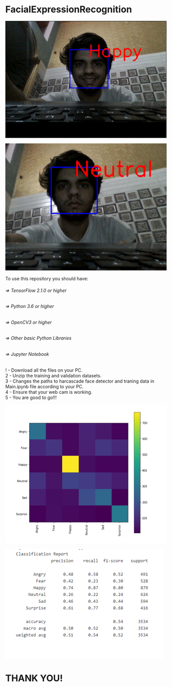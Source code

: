 # FacialExpressionRecognition

![Alt text](https://github.com/chauhankartik/FacialExpressionRecognition/blob/master/Images/Untitled.png)

![Alt text](https://github.com/chauhankartik/FacialExpressionRecognition/blob/master/Images/Untitled2.png)

To use this repository you should have:

  ###### => TensorFlow 2.1.0 or higher
  ###### => Python 3.6 or higher
  ###### => OpenCV3 or higher
  ###### => Other basic Python Libraries
  ###### => Jupyter Notebook 
  
! - Download all the files on your PC. </br> 
2 - Unzip the training and validation datasets. </br>
3 - Changes the paths to harcascade face detector and traning data in Main.ipynb file according to your PC. <br>
4 - Ensure that your web cam is working. </br>
5 - You are good to go!!! </br>


![Alt text](https://github.com/chauhankartik/FacialExpressionRecognition/blob/master/Images/Untitled3.png)

![Alt text](https://github.com/chauhankartik/FacialExpressionRecognition/blob/master/Images/Untitled4.png)

# THANK YOU!
